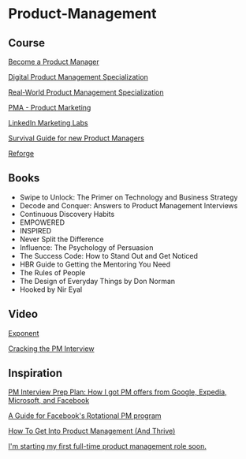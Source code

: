 # Product-Management

## Course
[Become a Product Manager](https://www.linkedin.com/learning/paths/become-a-product-manager-2)

[Digital Product Management Specialization](https://www.coursera.org/specializations/uva-darden-digital-product-management)

[Real-World Product Management Specialization](https://www.coursera.org/specializations/real-world-product-management)

[PMA - Product Marketing](https://certified.productmarketingalliance.com/p/product-marketing-certified-core)

[LinkedIn Marketing Labs](https://training.marketing.linkedin.com/page/certifications)

[Survival Guide for new Product Managers](https://pmdiego.substack.com/p/-survival-guide-for-new-product-managers)

[Reforge](https://www.reforge.com/)

## Books
- Swipe to Unlock: The Primer on Technology and Business Strategy
- Decode and Conquer: Answers to Product Management Interviews
- Continuous Discovery Habits
- EMPOWERED
- INSPIRED
- Never Split the Difference
- Influence: The Psychology of Persuasion
- The Success Code: How to Stand Out and Get Noticed 
- HBR Guide to Getting the Mentoring You Need
- The Rules of People
- The Design of Everyday Things by Don Norman
- Hooked by Nir Eyal

## Video
[Exponent](https://www.youtube.com/channel/UCjm_qVkCPjOVDz9BWjNqO9A)

[Cracking the PM Interview](https://www.youtube.com/watch?v=CshJxTcsgvo)

## Inspiration
[PM Interview Prep Plan: How I got PM offers from Google, Expedia, Microsoft, and Facebook](https://www.teamblind.com/post/PM-Interview-Prep-Plan-How-I-got-PM-offers-from-Google-Expedia-Microsoft-and-Facebook-pj56HMHQ)

[A Guide for Facebook's Rotational PM program](https://www.reddit.com/r/ProductManagement/comments/ora679/a_guide_for_facebooks_rotational_pm_program/)

[How To Get Into Product Management (And Thrive)](https://medium.com/hackernoon/how-to-get-into-product-management-78c58bd9c8cf)

[I'm starting my first full-time product management role soon.](https://www.reddit.com/r/ProductManagement/comments/npj805/im_starting_my_first_fulltime_product_management/)
